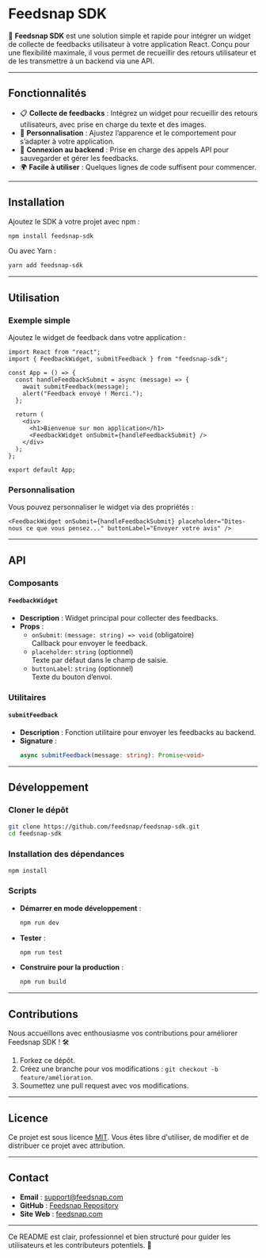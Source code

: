 # Feedsnap SDK

🚀 **Feedsnap SDK** est une solution simple et rapide pour intégrer un widget de collecte de feedbacks utilisateur à votre application React. Conçu pour une flexibilité maximale, il vous permet de recueillir des retours utilisateur et de les transmettre à un backend via une API.

---

## Fonctionnalités

- 📋 **Collecte de feedbacks** : Intégrez un widget pour recueillir des retours utilisateurs, avec prise en charge du texte et des images.
- 🎨 **Personnalisation** : Ajustez l’apparence et le comportement pour s’adapter à votre application.
- 🔗 **Connexion au backend** : Prise en charge des appels API pour sauvegarder et gérer les feedbacks.
- 🌍 **Facile à utiliser** : Quelques lignes de code suffisent pour commencer.

---

## Installation

Ajoutez le SDK à votre projet avec npm :

```bash
npm install feedsnap-sdk
```

Ou avec Yarn :

```bash
yarn add feedsnap-sdk
```

---

## Utilisation

### Exemple simple

Ajoutez le widget de feedback dans votre application :

```tsx
import React from "react";
import { FeedbackWidget, submitFeedback } from "feedsnap-sdk";

const App = () => {
  const handleFeedbackSubmit = async (message) => {
    await submitFeedback(message);
    alert("Feedback envoyé ! Merci.");
  };

  return (
    <div>
      <h1>Bienvenue sur mon application</h1>
      <FeedbackWidget onSubmit={handleFeedbackSubmit} />
    </div>
  );
};

export default App;
```

### Personnalisation

Vous pouvez personnaliser le widget via des propriétés :

```tsx
<FeedbackWidget onSubmit={handleFeedbackSubmit} placeholder="Dites-nous ce que vous pensez..." buttonLabel="Envoyer votre avis" />
```

---

## API

### Composants

#### `FeedbackWidget`

- **Description** : Widget principal pour collecter des feedbacks.
- **Props** :
  - `onSubmit`: `(message: string) => void` (obligatoire)  
    Callback pour envoyer le feedback.
  - `placeholder`: `string` (optionnel)  
    Texte par défaut dans le champ de saisie.
  - `buttonLabel`: `string` (optionnel)  
    Texte du bouton d’envoi.

### Utilitaires

#### `submitFeedback`

- **Description** : Fonction utilitaire pour envoyer les feedbacks au backend.
- **Signature** :
  ```ts
  async submitFeedback(message: string): Promise<void>
  ```

---

## Développement

### Cloner le dépôt

```bash
git clone https://github.com/feedsnap/feedsnap-sdk.git
cd feedsnap-sdk
```

### Installation des dépendances

```bash
npm install
```

### Scripts

- **Démarrer en mode développement** :
  ```bash
  npm run dev
  ```
- **Tester** :
  ```bash
  npm run test
  ```
- **Construire pour la production** :
  ```bash
  npm run build
  ```

---

## Contributions

Nous accueillons avec enthousiasme vos contributions pour améliorer Feedsnap SDK ! 🛠️

1. Forkez ce dépôt.
2. Créez une branche pour vos modifications : `git checkout -b feature/amélioration`.
3. Soumettez une pull request avec vos modifications.

---

## Licence

Ce projet est sous licence [MIT](./LICENSE). Vous êtes libre d'utiliser, de modifier et de distribuer ce projet avec attribution.

---

## Contact

- **Email** : support@feedsnap.com
- **GitHub** : [Feedsnap Repository](https://github.com/feedsnap)
- **Site Web** : [feedsnap.com](https://feedsnap.com)

---

Ce README est clair, professionnel et bien structuré pour guider les utilisateurs et les contributeurs potentiels. 🎉
